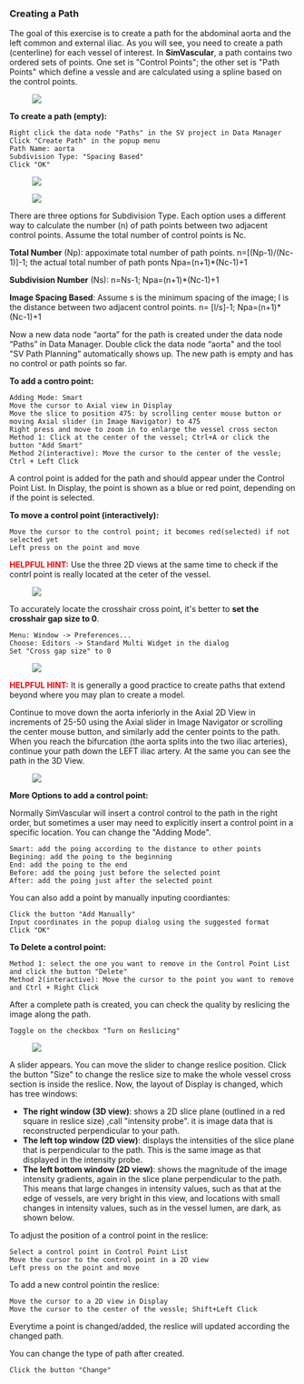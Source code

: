 ### Creating a Path ###

The goal of this exercise is to create a path for the abdominal aorta and the left common and external iliac.  As you will see, you need to create a path (centerline) for each vessel of interest. In **SimVascular**, a path contains two ordered sets of points. One set is "Control Points"; the other set is "Path Points" which define a vessle and are calculated using a spline based on the control points.

<figure>
  <img class="svImg svImgMd"  src="documentation/modeling/imgs/path_planning/pathdefinition.png"> 
  <figcaption class="svCaption" ></figcaption>
</figure>



**To create a path (empty):**

	Right click the data node "Paths" in the SV project in Data Manager
	Click "Create Path" in the popup menu
	Path Name: aorta
	Subdivision Type: "Spacing Based"
	Click "OK"

<figure>
  <img class="svImg svImgSm"  src="documentation/modeling/imgs/path_planning/createemptypath.png"> 
  <figcaption class="svCaption" ></figcaption>
</figure>


<figure>
  <img class="svImg svImgSm"  src="documentation/modeling/imgs/path_planning/createpathdialog.png"> 
  <figcaption class="svCaption" ></figcaption>
</figure>

There are three options for Subdivision Type. Each option uses a different way to calculate the number (n) of path points between two adjacent control points. Assume the total number of control points is Nc.

**Total Number** (Np): appoximate total number of path points. n=[(Np-1)/(Nc-1)]-1; the actual total number of path ponts Npa=(n+1)*(Nc-1)+1 <br>

**Subdivision Number** (Ns): n=Ns-1; Npa=(n+1)*(Nc-1)+1 <br>

**Image Spacing Based**: Assume s is the minimum spacing of the image; l is the distance between two adjacent control points. n= [l/s]-1; Npa=(n+1)*(Nc-1)+1

Now a new data node “aorta” for the path is created under the data node “Paths” in Data Manager. Double click the data node “aorta" and the tool "SV Path Planning” automatically shows up. The new path is empty and has no control or path points so far. 

**To add a contro point:**

	Adding Mode: Smart
	Move the cursor to Axial view in Display
	Move the slice to position 475: by scrolling center mouse button or moving Axial slider (in Image Navigator) to 475
	Right press and move to zoom in to enlarge the vessel cross secton
	Method 1: Click at the center of the vessel; Ctrl+A or click the button "Add Smart"
	Method 2(interactive): Move the cursor to the center of the vessle; Ctrl + Left Click

A control point is added for the path and should appear under the Control Point List. In Display, the point is shown as a blue or red point, depending on if the point is selected. 

**To move a control point (interactively):**

	Move the cursor to the control point; it becomes red(selected) if not selected yet
	Left press on the point and move 

<font color="red">**HELPFUL HINT:** </font>  Use the three 2D views at the same time to check if the contrl point is really located at the ceter of the vessel.

<figure>
  <img class="svImg svImgXl"  src="documentation/modeling/imgs/path_planning/addpoint.png"> 
  <figcaption class="svCaption" ></figcaption>
</figure>

To accurately locate the crosshair cross point, it's better to __set the crosshair gap size to 0__.

	Menu: Window -> Preferences...
	Choose: Editors -> Standard Multi Widget in the dialog
	Set "Cross gap size" to 0
  
<figure>
  <img class="svImg svImgMd"  src="documentation/modeling/imgs/path_planning/changegapsize.png"> 
  <figcaption class="svCaption" ></figcaption>
</figure>

<font color="red">**HELPFUL HINT:** </font>  It is generally a good practice to create paths that extend beyond where you may plan to create a model.

Continue to move down the aorta inferiorly in the Axial 2D View in increments of 25-50 using the Axial slider in Image Navigator or scrolling the center mouse button, and similarly add the center points to the path. When you reach the bifurcation (the aorta splits into the two iliac arteries), continue your path down the LEFT iliac artery. At the same you can see the path in the 3D View. 

<figure>
  <img class="svImg svImgXl"  src="documentation/modeling/imgs/path_planning/addpoint2.png"> 
  <figcaption class="svCaption" ></figcaption>
</figure>

**More Options to add a control point:**

Normally SimVascular will insert a control control to the path in the right order, but sometimes a user may need to explicitly insert a control point in a specific location. You can change the "Adding Mode".

	Smart: add the poing according to the distance to other points
	Begining: add the poing to the beginning
	End: add the poing to the end
	Before: add the poing just before the selected point
	After: add the poing just after the selected point

You can also add a point by manually inputing coordiantes:

	Click the button "Add Manually"
	Input coordinates in the popup dialog using the suggested format
	Click "OK"


**To Delete a control point:**

	Method 1: select the one you want to remove in the Control Point List and click the button "Delete"
	Method 2(interactive): Move the cursor to the point you want to remove and Ctrl + Right Click


After a complete path is created, you can check the quality by reslicing the image along the path.

	Toggle on the checkbox "Turn on Reslicing"

<figure>
  <img class="svImg svImgXl"  src="documentation/modeling/imgs/path_planning/pathreslicing.png"> 
  <figcaption class="svCaption" ></figcaption>
</figure>

A slider appears. You can move the slider to change reslice position. Click the button "Size" to change the reslice size to make the whole vessel cross section is inside the reslice. Now, the layout of Display is changed, which has tree windows:

+ **The right window (3D view)**:  shows a 2D slice plane (outlined in a red square in reslice size) ,call "intensity probe". it is image data that is reconstructed perpendicular to your path.
+ **The left top window (2D view)**: displays the intensities of the slice plane that is perpendicular to the path.  This is the same image as that displayed in the intensity probe. 
+ **The left bottom window (2D view)**: shows the magnitude of the image intensity gradients, again in the slice plane perpendicular to the path.  This means that large changes in intensity values, such as that at the edge of vessels, are very bright in this view, and locations with small changes in intensity values, such as in the vessel lumen, are dark, as shown below.

To adjust the position of a control point in the reslice:

	Select a control point in Control Point List
	Move the cursor to the control point in a 2D view 
	Left press on the point and move 

To add a new control pointin the reslice:

	Move the cursor to a 2D view in Display
	Move the cursor to the center of the vessle; Shift+Left Click

Everytime a point is changed/added, the reslice will updated according the changed path.


You can change the type of path after created. 

	Click the button "Change"

